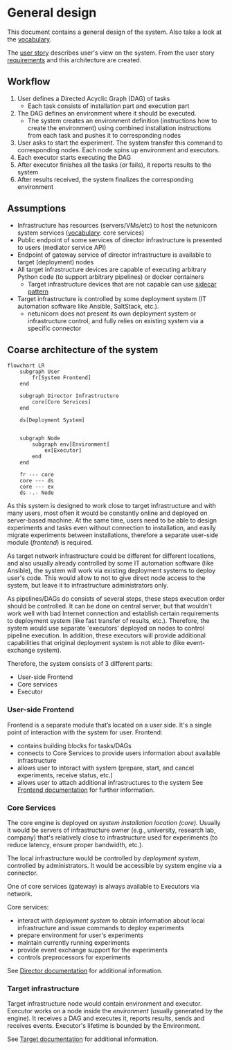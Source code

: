 # General design
This document contains a general design of the system. Also take a look at the [vocabulary](vocabulary.md).

The [user story](userstory.md) describes user's view on the system. From the user story [requirements](requirements.md) and this architecture are created.

## Workflow
1. User defines a Directed Acyclic Graph (DAG) of tasks
    - Each task consists of installation part and execution part
2. The DAG defines an environment where it should be executed. 
	- The system creates an environment definition (instructions how to create the environment) using combined installation instructions from each task and pushes it to corresponding nodes
3. User asks to start the experiment. The system transfer this command to corresponding nodes. Each node spins up environment and executors.
4. Each executor starts executing the DAG
5. After executor finishes all the tasks (or fails), it reports results to the system
6. After results received, the system finalizes the corresponding environment

## Assumptions
- Infrastructure has resources (servers/VMs/etc) to host the netunicorn system services ([vocabulary](vocabulary.md): core services)
- Public endpoint of some services of director infrastructure is presented to users (mediator service API)
- Endpoint of gateway service of director infrastructure is available to target (deployment) nodes
- All target infrastructure devices are capable of executing arbitrary Python code (to support arbitrary pipelines) or docker containers
	- Target infrastructure devices that are not capable can use [sidecar pattern](https://docs.microsoft.com/en-us/azure/architecture/patterns/sidecar)
- Target infrastructure is controlled by some deployment system (IT automation software like Ansible, SaltStack, etc.).
	- netunicorn does not present its own deployment system or infrastructure control, and fully relies on existing system via a specific connector

## Coarse architecture of the system
```mermaid
flowchart LR
	subgraph User
		fr[System Frontend]
	end
	
	subgraph Director Infrastructure
		core[Core Services]
	end

	ds[Deployment System]
	
	
	subgraph Node
		subgraph env[Environment]
			ex[Executor]
		end
	end
	
	fr --- core
	core --- ds
	core --- ex
	ds -.- Node
```

As this system is designed to work close to target infrastructure and with many users, most often it would be constantly online and deployed on server-based machine. At the same time, users need to be able to design experiments and tasks even without connection to installation, and easily migrate experiments between installations, therefore a separate user-side module (*frontend*) is required.

As target network infrastructure could be different for different locations, and also usually already controlled by some IT automation software (like Ansible), the system will work via existing deployment systems to deploy user's code. This would allow to not to give direct node access to the system, but leave it to infrastructure administrators only.

As pipelines/DAGs do consists of several steps, these steps execution order should be controlled. It can be done on central server, but that wouldn't work well with bad Internet connection and establish certain requirements to deployment system (like fast transfer of results, etc.). Therefore, the system would use separate 'executors' deployed on nodes to control pipeline execution. In addition, these executors will provide additional capabilities that original deployment system is not able to (like event-exchange system).

Therefore, the system consists of 3 different parts:
- User-side Frontend
- Core services
- Executor

### User-side Frontend
Frontend is a separate module that’s located on a user side. It's a single point of interaction with the system for user.
Frontend:
- contains building blocks for tasks/DAGs
- connects to Core Services to provide users information about available infrastructure
- allows user to interact with system (prepare, start, and cancel experiments, receive status, etc.)
- allows user to attach additional infrastructures to the system
See [Frontend documentation](frontend/) for further information.

### Core Services
The core engine is deployed on *system installation location (core).* Usually it would be servers of infrastructure owner (e.g., university, research lab, company) that's relatively close to infrastructure used for experiments (to reduce latency, ensure proper bandwidth, etc.).

The local infrastructure would be controlled by *deployment system*, controlled by administrators. It would be accessible by system engine via a connector.

One of core services (gateway) is always available to Executors via network.

Core services:
- interact with *deployment system* to obtain information about local infrastructure and issue commands to deploy experiments
- prepare environment for user's experiments
- maintain currently running experiments
- provide event exchange support for the experiments
- controls preprocessors for experiments

See [Director documentation](director/) for additional information.

### Target infrastructure
Target infrastructure node would contain environment and executor. Executor works on a node inside the *environment* (usually generated by the engine). It receives a DAG and executes it, reports results, sends and receives events. Executor's lifetime is bounded by the Environment.

See [Target documentation](target/) for additional information.
